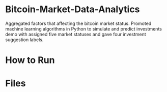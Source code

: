 # Bitcoin-Market-Data-Analytics
Aggregated factors that affecting the bitcoin market status. Promoted machine learning algorithms in Python to simulate and predict investments demo with assigned five market statuses and gave four investment suggestion labels.

# How to Run


# Files
